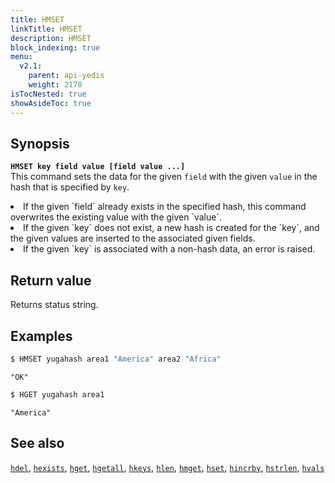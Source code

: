 ```yaml
---
title: HMSET
linkTitle: HMSET
description: HMSET
block_indexing: true
menu:
  v2.1:
    parent: api-yedis
    weight: 2170
isTocNested: true
showAsideToc: true
---
```


## Synopsis

<b>`HMSET key field value [field value ...]`</b><br>
This command sets the data for the given `field` with the given `value` in the hash that is specified by `key`.
<li>If the given `field` already exists in the specified hash, this command overwrites the existing value with the given `value`.</li>
<li>If the given `key` does not exist, a new hash is created for the `key`, and the given values are inserted to the associated given fields.</li>
<li>If the given `key` is associated with a non-hash data, an error is raised.</li>

## Return value

Returns status string.

## Examples

```sh
$ HMSET yugahash area1 "America" area2 "Africa"
```

```
"OK"
```

```sh
$ HGET yugahash area1
```

```
"America"
```

## See also

[`hdel`](../hdel/), [`hexists`](../hexists/), [`hget`](../hget/), [`hgetall`](../hgetall/), [`hkeys`](../hkeys/), [`hlen`](../hlen/), [`hmget`](../hmget/), [`hset`](../hset/), [`hincrby`](../hincrby/), [`hstrlen`](../hstrlen/), [`hvals`](../hvals/)
